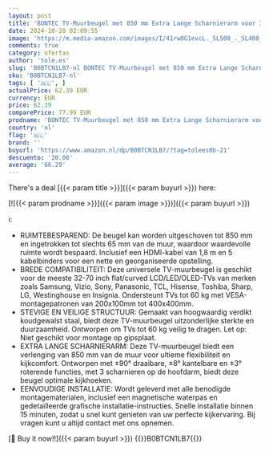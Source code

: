 ```yaml
---
layout: post
title: 'BONTEC TV-Muurbeugel met 850 mm Extra Lange Scharnierarm voor 32-70 Inch LCD/LED/OLED-TV s tot 60 kg  Kantelbaar  Zwenkbaar  Draaibaar  Max. VESA 400x400mm'
date: 2024-10-20 02:09:55
image: 'https://m.media-amazon.com/images/I/41rwOG1evcL._SL500_._SL400_.jpg'
comments: true
category: ofertas
author: 'tole.es'
slug: 'B0BTCN1LB7-nl BONTEC TV-Muurbeugel met 850 mm Extra Lange Scharnierarm...'
sku: 'B0BTCN1LB7-nl'
tags: [ '🇳🇱', ]
actualPrice: 62.39 EUR
currency: EUR
price: 62.39
comparePrice: 77.99 EUR
prodname: 'BONTEC TV-Muurbeugel met 850 mm Extra Lange Scharnierarm voor 32-70 Inch LCD/LED/OLED-TV s tot 60 kg  Kantelbaar  Zwenkbaar  Draaibaar  Max. VESA 400x400mm'
country: 'nl'
flag: '🇳🇱'
brand: ''
buyurl: 'https://www.amazon.nl/dp/B0BTCN1LB7/?tag=tolees0b-21'
descuento: '20.00'
average: '66.29'
---
```


There's a deal [{{< param title >}}]({{< param buyurl >}})  here:

[![{{< param prodname >}}]({{< param image >}})]({{< param buyurl >}})

ℹ️:

- RUIMTEBESPAREND: De beugel kan worden uitgeschoven tot 850 mm en ingetrokken tot slechts 65 mm van de muur, waardoor waardevolle ruimte wordt bespaard. Inclusief een HDMI-kabel van 1,8 m en 5 kabelbinders voor een nette en georganiseerde opstelling.
- BREDE COMPATIBILITEIT: Deze universele TV-muurbeugel is geschikt voor de meeste 32-70 inch flat/curved LCD/LED/OLED-TVs van merken zoals Samsung, Vizio, Sony, Panasonic, TCL, Hisense, Toshiba, Sharp, LG, Westinghouse en Insignia. Ondersteunt TVs tot 60 kg met VESA-montagepatronen van 200x100mm tot 400x400mm.
- STEVIGE EN VEILIGE STRUCTUUR: Gemaakt van hoogwaardig verdikt koudgewalst staal, biedt deze TV-muurbeugel uitzonderlijke sterkte en duurzaamheid. Ontworpen om TVs tot 60 kg veilig te dragen. Let op: Niet geschikt voor montage op gipsplaat.
- EXTRA LANGE SCHARNIERARM: Deze TV-muurbeugel biedt een verlenging van 850 mm van de muur voor ultieme flexibiliteit en kijkcomfort. Ontworpen met ±90° draaibare, ±8° kantelbare en ±3° roterende functies, met 3 scharnieren op de hoofdarm, biedt deze beugel optimale kijkhoeken.
- EENVOUDIGE INSTALLATIE: Wordt geleverd met alle benodigde montagematerialen, inclusief een magnetische waterpas en gedetailleerde grafische installatie-instructies. Snelle installatie binnen 15 minuten, zodat u snel kunt genieten van uw perfecte kijkervaring. Bij vragen kunt u altijd contact met ons opnemen.

[🛒 Buy it now!!]({{< param buyurl >}})
{{<world>}}B0BTCN1LB7{{</world>}}
